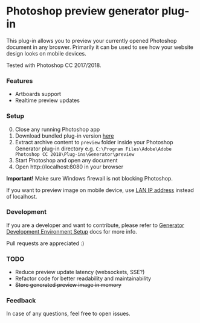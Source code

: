 # Photoshop preview generator plug-in

This plug-in allows you to preview your currently opened Photoshop document in any broswer. Primarily it can be used to see how your website design looks on mobile devices.

Tested with Photoshop CC 2017/2018.

### Features
* Artboards support
* Realtime preview updates

### Setup
0. Close any running Photoshop app
1. Download bundled plug-in version [here](https://github.com/connected/photoshop-generator-preview/releases/download/1.1/preview.zip)
2. Extract archive content to `preview` folder inside your Photoshop Generator plug-in directory e.g. `C:\Program Files\Adobe\Adobe Photoshop CC 2018\Plug-ins\Generator\preview`
3. Start Photoshop and open any document
4. Open http://localhost:8080 in your browser

**Important!** Make sure Windows firewall is not blocking Photoshop.

If you want to preview image on mobile device, use [LAN IP address](https://www.google.lv/search?q=how+to+find+out+local+ip+address) instead of localhost.

### Development
If you are a developer and want to contribute, please refer to [Generator Development Environment Setup](https://github.com/adobe-photoshop/generator-core/wiki/Generator-Development-Environment-Setup) docs for more info.

Pull requests are appreciated :)

### TODO
* Reduce preview update latency (websockets, SSE?)
* Refactor code for better readability and maintainability
* ~~Store generated preview image in memory~~

### Feedback
In case of any questions, feel free to open issues.
